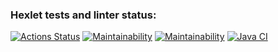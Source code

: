 ### Hexlet tests and linter status:
[![Actions Status](https://github.com/punchybunchy/java-project-72/workflows/hexlet-check/badge.svg)](https://github.com/punchybunchy/java-project-72/actions)
[![Maintainability](https://api.codeclimate.com/v1/badges/eb27debdc9db7f0d9221/maintainability)](https://codeclimate.com/github/punchybunchy/java-project-72/maintainability)
[![Maintainability](https://api.codeclimate.com/v1/badges/eb27debdc9db7f0d9221/maintainability)](https://codeclimate.com/github/punchybunchy/java-project-72/maintainability)
[![Java CI](https://github.com/punchybunchy/java-project-72/actions/workflows/app-check.yml/badge.svg)](https://github.com/punchybunchy/java-project-72/actions/workflows/app-check.yml)